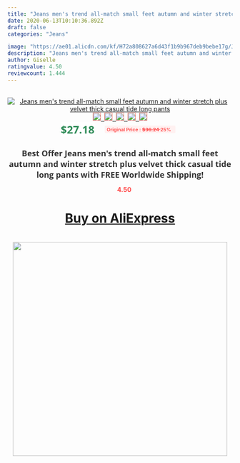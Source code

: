 ```yaml
---
title: "Jeans men's trend all-match small feet autumn and winter stretch plus velvet thick casual tide long pants"
date: 2020-06-13T10:10:36.892Z
draft: false
categories: "Jeans"

image: "https://ae01.alicdn.com/kf/H72a808627a6d43f1b9b967deb9bebe17g/Jeans-men-s-trend-all-match-small-feet-autumn-and-winter-stretch-plus-velvet-thick-casual.jpg"
description: "Jeans men's trend all-match small feet autumn and winter stretch plus velvet thick casual tide long pants"
author: Giselle
ratingvalue: 4.50
reviewcount: 1.444
---
```

<br>
<div style="text-align: center;">
<a href="https://s.click.aliexpress.com/e/_Al2tyt" target="_blank" rel="nofollow noopener noreferrer"><img alt="Jeans men's trend all-match small feet autumn and winter stretch plus velvet thick casual tide long pants" class="magnifier-image" src="https://ae01.alicdn.com/kf/H72a808627a6d43f1b9b967deb9bebe17g/Jeans-men-s-trend-all-match-small-feet-autumn-and-winter-stretch-plus-velvet-thick-casual.jpg_640x640.jpg">
<br>
<img style="border:1px solid salmon" src="https://ae01.alicdn.com/kf/H72a808627a6d43f1b9b967deb9bebe17g/Jeans-men-s-trend-all-match-small-feet-autumn-and-winter-stretch-plus-velvet-thick-casual.jpg_120x120.jpg">&nbsp;&nbsp;<img style="border:1px solid salmon" src="https://ae01.alicdn.com/kf/H8025399152484dfd9bdfd70dff9f17abH/Jeans-men-s-trend-all-match-small-feet-autumn-and-winter-stretch-plus-velvet-thick-casual.jpg_120x120.jpg">&nbsp;&nbsp;<img style="border:1px solid salmon" src="https://ae01.alicdn.com/kf/Hdb0cd69e52be4ac0aedd88202f02b531f/Jeans-men-s-trend-all-match-small-feet-autumn-and-winter-stretch-plus-velvet-thick-casual.jpg_120x120.jpg">&nbsp;&nbsp;<img style="border:1px solid salmon" src="https://ae01.alicdn.com/kf/H3508b20c75644de1bae6c84b821a5bfbL/Jeans-men-s-trend-all-match-small-feet-autumn-and-winter-stretch-plus-velvet-thick-casual.jpg_120x120.jpg">&nbsp;&nbsp;<img style="border:1px solid salmon" src="https://ae01.alicdn.com/kf/H3ac1413ac7dc4a89adf7f72dd95c3f37n/Jeans-men-s-trend-all-match-small-feet-autumn-and-winter-stretch-plus-velvet-thick-casual.jpg_120x120.jpg"></a></div><br0>
<div style="text-align: center;"><span style="background-color: white; border: 0px; box-sizing: border-box; color: seagreen; display: inline-block; font-family: &quot;open sans&quot; , &quot;arial&quot; , &quot;helvetica&quot; , sans-serif , &quot;heiti&quot;; font-size: 24px; font-stretch: inherit; font-weight: 700; line-height: inherit; margin: 0px 10px 0px 0px; padding: 0px; vertical-align: middle;">$27.18 </span>
<span style="background: rgb(255 , 241 , 241); border-radius: 3px; border: 0px; box-sizing: border-box; color: #ff4747; display: inline-block; font-family: inherit; font-size: 12px; font-stretch: inherit; font-style: inherit; font-variant: inherit; font-weight: 600; line-height: inherit; margin: 0px; padding: 2px 5px; transform: scale(0.9); vertical-align: middle;">Original Price : <b style="text-decoration: line-through;">$36.24 </b> 25%&nbsp;&nbsp;</span></div>
<h1 style="color: #333333; display: inline-block; font-family: &quot;open sans&quot; , &quot;arial&quot; , &quot;helvetica&quot; , sans-serif , &quot;heiti&quot;; font-size: 18px; font-stretch: inherit; font-weight: 700; text-align: center;">Best Offer Jeans men's trend all-match small feet autumn and winter stretch plus velvet thick casual tide long pants with FREE Worldwide Shipping!</h1>
<div style="color: #ff4747; text-align: center;">
<img src="https://4.bp.blogspot.com/-M0ZcTcb-5uY/XleCXlxnR4I/AAAAAAAAAEc/OrjgMkXV1oMQFaCRZj5HQwOCBcu3w1FegCPcBGAYYCw/s1600/star.png" style="height: 15px;">&nbsp;<b>4.50</b></div>
<div class="button_cont" align="center"><a class="buynow_a" href="https://s.click.aliexpress.com/e/_Al2tyt" target="_blank" rel="nofollow noopener noreferrer"><H1>Buy on AliExpress</H1></a></div><br>
<div class="separator" style="clear: both; text-align: center;">
<img src="https://lh3.googleusercontent.com/-pTy5HemUv9M/XlePHvY0dAI/AAAAAAAAAE4/0nX5iRUoIWY8eMW9Dpxeirr157OZliDIgCLcBGAsYHQ/s1600/badge.gif" width="480">
</div>
